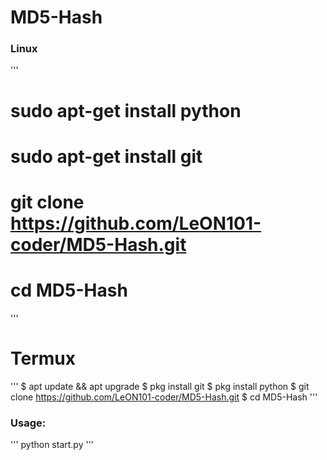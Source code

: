 # MD5-Hash

### Linux
'''
# sudo apt-get install python
# sudo apt-get install git
# git clone https://github.com/LeON101-coder/MD5-Hash.git
# cd MD5-Hash
'''

# Termux
'''
$ apt update && apt upgrade
$ pkg install git
$ pkg install python
$ git clone https://github.com/LeON101-coder/MD5-Hash.git
$ cd MD5-Hash
'''

### Usage:
'''
python start.py
'''




